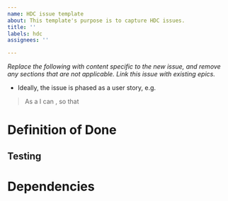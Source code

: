 ```yaml
---
name: HDC issue template
about: This template's purpose is to capture HDC issues.
title: ''
labels: hdc
assignees: ''

---
```


_Replace the following with content specific to the new issue, and remove any sections that are not applicable._
_Link this issue with existing epics._

- Ideally, the issue is phased as a user story, e.g.
> As a <role> I can <capability>, so that <receive benefit>

# Definition of Done
<add text>

## Testing
<what testing will be required>

# Dependencies
<are there dependencies on other issues>
